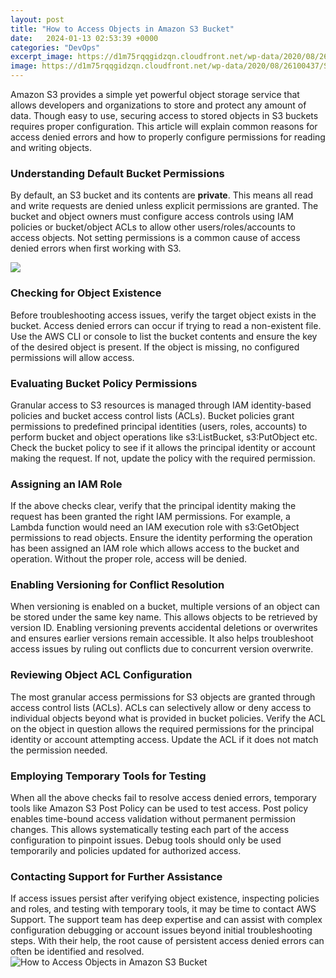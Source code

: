 ```yaml
---
layout: post
title: "How to Access Objects in Amazon S3 Bucket"
date:   2024-01-13 02:53:39 +0000
categories: "DevOps"
excerpt_image: https://d1m75rqqgidzqn.cloudfront.net/wp-data/2020/08/26100437/S3-1536x771.png
image: https://d1m75rqqgidzqn.cloudfront.net/wp-data/2020/08/26100437/S3-1536x771.png
---
```


Amazon S3 provides a simple yet powerful object storage service that allows developers and organizations to store and protect any amount of data. Though easy to use, securing access to stored objects in S3 buckets requires proper configuration. This article will explain common reasons for access denied errors and how to properly configure permissions for reading and writing objects.
### Understanding Default Bucket Permissions 
By default, an S3 bucket and its contents are **private**. This means all read and write requests are denied unless explicit permissions are granted. The bucket and object owners must configure access controls using IAM policies or bucket/object ACLs to allow other users/roles/accounts to access objects. Not setting permissions is a common cause of access denied errors when first working with S3.

![](https://d2908q01vomqb2.cloudfront.net/1b6453892473a467d07372d45eb05abc2031647a/2017/06/21/Step_Functions_S3_Bucket_Arch-1.png)
### Checking for Object Existence  
Before troubleshooting access issues, verify the target object exists in the bucket. Access denied errors can occur if trying to read a non-existent file. Use the AWS CLI or console to list the bucket contents and ensure the key of the desired object is present. If the object is missing, no configured permissions will allow access.
### Evaluating Bucket Policy Permissions
Granular access to S3 resources is managed through IAM identity-based policies and bucket access control lists (ACLs). Bucket policies grant permissions to predefined principal identities (users, roles, accounts) to perform bucket and object operations like s3:ListBucket, s3:PutObject etc. Check the bucket policy to see if it allows the principal identity or account making the request. If not, update the policy with the required permission.
### Assigning an IAM Role  
If the above checks clear, verify that the principal identity making the request has been granted the right IAM permissions. For example, a Lambda function would need an IAM execution role with s3:GetObject permissions to read objects. Ensure the identity performing the operation has been assigned an IAM role which allows access to the bucket and operation. Without the proper role, access will be denied.
### Enabling Versioning for Conflict Resolution
When versioning is enabled on a bucket, multiple versions of an object can be stored under the same key name. This allows objects to be retrieved by version ID. Enabling versioning prevents accidental deletions or overwrites and ensures earlier versions remain accessible. It also helps troubleshoot access issues by ruling out conflicts due to concurrent version overwrite.
### Reviewing Object ACL Configuration
The most granular access permissions for S3 objects are granted through access control lists (ACLs). ACLs can selectively allow or deny access to individual objects beyond what is provided in bucket policies. Verify the ACL on the object in question allows the required permissions for the principal identity or account attempting access. Update the ACL if it does not match the permission needed.
### Employing Temporary Tools for Testing
When all the above checks fail to resolve access denied errors, temporary tools like Amazon S3 Post Policy can be used to test access. Post policy enables time-bound access validation without permanent permission changes. This allows systematically testing each part of the access configuration to pinpoint issues. Debug tools should only be used temporarily and policies updated for authorized access.
### Contacting Support for Further Assistance
If access issues persist after verifying object existence, inspecting policies and roles, and testing with temporary tools, it may be time to contact AWS Support. The support team has deep expertise and can assist with complex configuration debugging or account issues beyond initial troubleshooting steps. With their help, the root cause of persistent access denied errors can often be identified and resolved.
 ![How to Access Objects in Amazon S3 Bucket](https://d1m75rqqgidzqn.cloudfront.net/wp-data/2020/08/26100437/S3-1536x771.png)